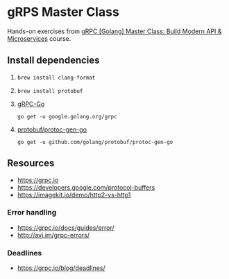 # gRPS Master Class

Hands-on exercises from [gRPC [Golang] Master Class: Build Modern API & Microservices](https://www.udemy.com/share/101Zo0A0QaeF1aTHg=/) course.

## Install dependencies

1. `brew install clang-format`
2. `brew install protobuf`
3. [gRPC-Go](https://github.com/grpc/grpc-go)

    ```
    go get -u google.golang.org/grpc
    ```

4. [protobuf/protoc-gen-go](https://github.com/golang/protobuf)

    ```
    go get -u github.com/golang/protobuf/protoc-gen-go
    ```


## Resources

* https://grpc.io
* https://developers.google.com/protocol-buffers
* https://imagekit.io/demo/http2-vs-http1

### Error handling

* https://grpc.io/docs/guides/error/
* http://avi.im/grpc-errors/

### Deadlines

* https://grpc.io/blog/deadlines/